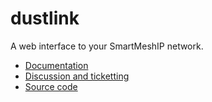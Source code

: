 dustlink
=========

A web interface to your SmartMeshIP network.

* [Documentation](https://dustcloud.atlassian.net/wiki/display/DL)
* [Discussion and ticketting](https://dustcloud.atlassian.net/browse/DL)
* [Source code](https://github.com/dustcloud/dustlink)
